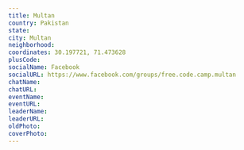 ```yaml
---
title: Multan
country: Pakistan
state: 
city: Multan
neighborhood: 
coordinates: 30.197721, 71.473628
plusCode:
socialName: Facebook
socialURL: https://www.facebook.com/groups/free.code.camp.multan
chatName:
chatURL:
eventName:
eventURL:
leaderName:
leaderURL:
oldPhoto: 
coverPhoto:
---
```

